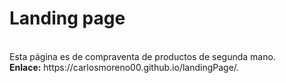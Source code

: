 <h1>Landing page</h1><br>
Esta página es de compraventa de productos de segunda mano.<br>
<b>Enlace:</b> https://carlosmoreno00.github.io/landingPage/.
